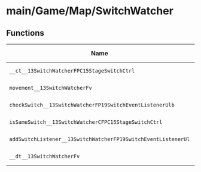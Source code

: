 # main/Game/Map/SwitchWatcher

## Functions

| Name | Address | Match % |
|------|---------|---------|
| `__ct__13SwitchWatcherFPC15StageSwitchCtrl` | `0x8019F2A8` | :x: (0.0%) |
| `movement__13SwitchWatcherFv` | `0x8019F310` | :x: (0.0%) |
| `checkSwitch__13SwitchWatcherFP19SwitchEventListenerUlb` | `0x8019F3B0` | :x: (0.0%) |
| `isSameSwitch__13SwitchWatcherCFPC15StageSwitchCtrl` | `0x8019F448` | :x: (0.0%) |
| `addSwitchListener__13SwitchWatcherFP19SwitchEventListenerUl` | `0x8019F45C` | :x: (0.0%) |
| `__dt__13SwitchWatcherFv` | `0x8019F49C` | :x: (0.0%) |